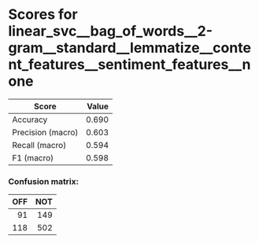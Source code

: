 # Scores for linear_svc__bag_of_words__2-gram__standard__lemmatize__content_features__sentiment_features__none
|      Score      |Value|
|-----------------|----:|
|Accuracy         |0.690|
|Precision (macro)|0.603|
|Recall (macro)   |0.594|
|F1 (macro)       |0.598|

### Confusion matrix:
|OFF|NOT|
|--:|--:|
| 91|149|
|118|502|
